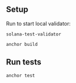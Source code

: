 ## Setup

Run to start local validator:

```
solana-test-validator
```

<!-- TODO: anchor test already does build, so prob not needed  -->

```
anchor build
```

## Run tests

```
anchor test
```

<!-- TODO: how to run specific test -->
<!-- TODO: how to have faster feedback loop in dev -->
